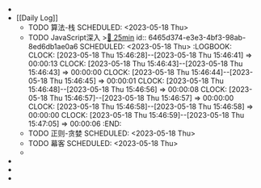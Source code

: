 -
- [[Daily Log]]
	- TODO 算法-栈
	  SCHEDULED: <2023-05-18 Thu>
	- TODO JavaScript深入 >[🍅 25min](#agenda-pomo://?t=f-1684396366816-1500)
	  id:: 6465d374-e3e3-4bf3-98ab-8ed6db1ae0a6
	  SCHEDULED: <2023-05-18 Thu>
	  :LOGBOOK:
	  CLOCK: [2023-05-18 Thu 15:46:28]--[2023-05-18 Thu 15:46:41] => 00:00:13
	  CLOCK: [2023-05-18 Thu 15:46:43]--[2023-05-18 Thu 15:46:43] => 00:00:00
	  CLOCK: [2023-05-18 Thu 15:46:44]--[2023-05-18 Thu 15:46:45] => 00:00:01
	  CLOCK: [2023-05-18 Thu 15:46:48]--[2023-05-18 Thu 15:46:56] => 00:00:08
	  CLOCK: [2023-05-18 Thu 15:46:57]--[2023-05-18 Thu 15:46:57] => 00:00:00
	  CLOCK: [2023-05-18 Thu 15:46:58]--[2023-05-18 Thu 15:46:58] => 00:00:00
	  CLOCK: [2023-05-18 Thu 15:46:59]--[2023-05-18 Thu 15:47:05] => 00:00:06
	  :END:
	- TODO 正则-贪婪
	  SCHEDULED: <2023-05-18 Thu>
	- TODO 幕客
	  SCHEDULED: <2023-05-18 Thu>
	-
-
-
-